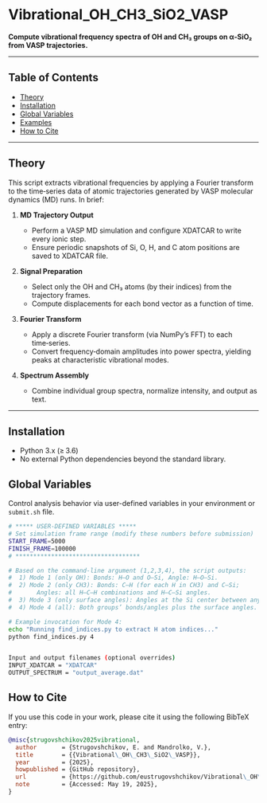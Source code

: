 # Vibrational_OH_CH3_SiO2_VASP

**Compute vibrational frequency spectra of OH and CH₃ groups on α‑SiO₂ from VASP trajectories.**

---

## Table of Contents

- [Theory](#theory)  
- [Installation](#installation)  
- [Global Variables](#global-variables)  
- [Examples](#examples)  
- [How to Cite](#how-to-cite)  

---

## Theory

This script extracts vibrational frequencies by applying a Fourier transform to the time‑series data of atomic trajectories generated by VASP molecular dynamics (MD) runs. In brief:

1. **MD Trajectory Output**  
   - Perform a VASP MD simulation and configure XDATCAR to write every ionic step.  
   - Ensure periodic snapshots of Si, O, H, and C atom positions are saved to XDATCAR file.

2. **Signal Preparation**  
   - Select only the OH and CH₃ atoms (by their indices) from the trajectory frames.  
   - Compute displacements for each bond vector as a function of time.

3. **Fourier Transform**  
   - Apply a discrete Fourier transform (via NumPy’s FFT) to each time‑series.  
   - Convert frequency‑domain amplitudes into power spectra, yielding peaks at characteristic vibrational modes.

4. **Spectrum Assembly**  
   - Combine individual group spectra, normalize intensity, and output as text.

---

## Installation
   - Python 3.x (≥ 3.6)  
   - No external Python dependencies beyond the standard library.

## Global Variables

Control analysis behavior via user-defined variables in your environment or `submit.sh` file.

```bash
# ***** USER-DEFINED VARIABLES *****
# Set simulation frame range (modify these numbers before submission)
START_FRAME=5000
FINISH_FRAME=100000
# ***********************************

# Based on the command-line argument (1,2,3,4), the script outputs:
#  1) Mode 1 (only OH): Bonds: H–O and O–Si, Angle: H–O–Si.
#  2) Mode 2 (only CH3): Bonds: C–H (for each H in CH3) and C–Si;
#       Angles: all H–C–H combinations and H–C–Si angles.
#  3) Mode 3 (only surface angles): Angles at the Si center between any two functional groups.
#  4) Mode 4 (all): Both groups’ bonds/angles plus the surface angles.

# Example invocation for Mode 4:
echo "Running find_indices.py to extract H atom indices..."
python find_indices.py 4


Input and output filenames (optional overrides)
INPUT_XDATCAR = "XDATCAR"
OUTPUT_SPECTRUM = "output_average.dat"

```

## How to Cite

If you use this code in your work, please cite it using the following BibTeX entry:

```bibtex
@misc{strugovshchikov2025vibrational,
  author       = {Strugovshchikov, E. and Mandrolko, V.},
  title        = {{Vibrational\_OH\_CH3\_SiO2\_VASP}},
  year         = {2025},
  howpublished = {GitHub repository},
  url          = {https://github.com/eustrugovshchikov/Vibrational\_OH\_CH3\_SiO2\_VASP},
  note         = {Accessed: May 19, 2025},
}


